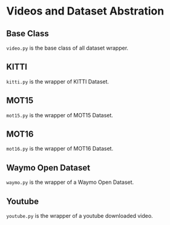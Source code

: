 # Videos and Dataset Abstration

## Base Class
```video.py``` is the base class of all dataset wrapper. 

## KITTI
```kitti.py``` is the wrapper of KITTI Dataset. 

## MOT15
```mot15.py``` is the wrapper of MOT15 Dataset. 

## MOT16
```mot16.py``` is the wrapper of MOT16 Dataset. 

## Waymo Open Dataset
```waymo.py``` is the wrapper of a Waymo Open Dataset. 

## Youtube
```youtube.py``` is the wrapper of a youtube downloaded video. 

